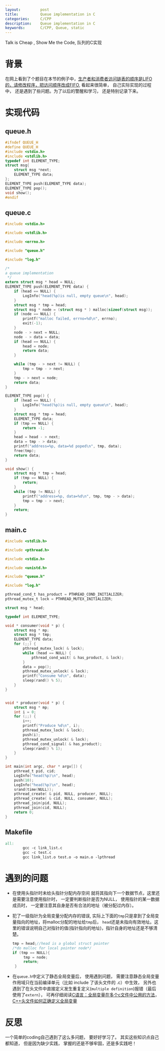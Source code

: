 ```yaml
---
layout:     	post
title:      	Queue implementation in C
categories: 	C/CPP
description:   	Queue implementation in C
keywords: 		C/CPP, Queue, static
---
```

Talk is Cheap , Show Me the Code, 队列的C实现

# 背景

在网上看到了个题目在本节的例子中，[生产者和消费者访问链表的顺序是LIFO的，请修改程序，把访问顺序改成FIFO](https://www.kancloud.cn/wizardforcel/linux-c-book/ch35s04.html), 看起来很简单， 自己实际实现的过程中， 还是遇到了些问题。为了以后的警醒和学习， 还是特别记录下来。

# 实现代码

## queue.h

```c
#ifndef QUEUE_H
#define QUEUE_H
#include <stdio.h>
#include <stdlib.h>
typedef int ELEMENT_TYPE;
struct msg{
    struct msg *next;
    ELEMENT_TYPE data;
};
ELEMENT_TYPE push(ELEMENT_TYPE data);
ELEMENT_TYPE pop();
void show();
#endif
```

## queue.c

```c
#include <stdio.h>

#include <stdlib.h>

#include <errno.h>

#include "queue.h"

#include "log.h"

/*
a queue implementation
 */
extern struct msg * head = NULL;
ELEMENT_TYPE push(ELEMENT_TYPE data) {
    if (head == NULL) {
        LogInfo("head(%p)is null, empty queue\n", head);
    }
    struct msg * tmp = head;
    struct msg * node = (struct msg * ) malloc(sizeof(struct msg));
    if (node == NULL) {
        printf("malloc failed, errno=%d\n", errno);
        exit(-1);
    }
    node - > next = NULL;
    node - > data = data;
    if (head == NULL) {
        head = node;
        return data;
    }

    while (tmp - > next != NULL) {
        tmp = tmp - > next;
    }
    tmp - > next = node;
    return data;
}

ELEMENT_TYPE pop() {
    if (head == NULL) {
        LogInfo("head(%p)is null, empty queue\n", head);
    }
    struct msg * tmp = head;
    ELEMENT_TYPE data;
    if (tmp == NULL) {
        return -1;
    }
    head = head - > next;
    data = tmp - > data;
    printf("address=%p, data=%d poped\n", tmp, data);
    free(tmp);
    return data;
}

void show() {
    struct msg * tmp = head;
    if (tmp == NULL) {
        return;
    }
    while (tmp != NULL) {
        printf("address=%p, data=%d\n", tmp, tmp - > data);
        tmp = tmp - > next;
    }
    return;
}

```

## main.c

```c
#include <stdlib.h>

#include <pthread.h>

#include <stdio.h>

#include <unistd.h>

#include "queue.h"

#include "log.h"

pthread_cond_t has_product = PTHREAD_COND_INITIALIZER;
pthread_mutex_t lock = PTHREAD_MUTEX_INITIALIZER;

struct msg * head;

typedef int ELEMENT_TYPE;

void * consumer(void * p) {
    struct msg * mp;
    struct msg * tmp;
    ELEMENT_TYPE data;
    for (;;) {
        pthread_mutex_lock( & lock);
        while (head == NULL) {
            pthread_cond_wait( & has_product, & lock);
        }
        data = pop();
        pthread_mutex_unlock( & lock);
        printf("Consume %d\n", data);
        sleep(rand() % 5);
    }
}


void * producer(void * p) {
    struct msg * mp;
    int i = 0;
    for (;;) {
        i++;
        printf("Produce %d\n", i);
        pthread_mutex_lock( & lock);
        push(i);
        pthread_mutex_unlock( & lock);
        pthread_cond_signal( & has_product);
        sleep(rand() % 1);
    }
}

int main(int argc, char * argv[]) {
    pthread_t pid, cid;
    LogInfo("head(%p)\n", head);
    push(10);
    LogInfo("head(%p)\n", head);
    srand(time(NULL));
    pthread_create( & pid, NULL, producer, NULL);
    pthread_create( & cid, NULL, consumer, NULL);
    pthread_join(pid, NULL);
    pthread_join(cid, NULL);
    return 0;
}

```

## Makefile

```makefile
all:
        gcc -c link_list.c
        gcc -c test.c
        gcc link_list.o test.o -o main.o -lpthread
```

# 遇到的问题

- 在使用头指针时未给头指针分配内存空间 就将其指向下一个数据节点，这里还是需要注意使用指针时， 一定要判断指针是否为NULL， 使用指针的某一数据成员时， 一定要注意其自身是否有合法的地址（被分配过内存）。

- 犯了一级指针为全局变量分配内存的错误, 实际上下面的`tmp`只是拿到了全局变量指向的地址，将malloc分配的地址给`tmp`后， `head`还是未指向有效地址。这里的错误说明自己对指针的值(指针指向的地址)，指针自身的地址还是不够清楚。

    ```c
    tmp = head;//head is a global struct pointer 
    /*do malloc for local pointer node*/
    if (tmp == NULL){
         tmp = node;
         return;
     }
    ```

- 在`queue.h`中定义了静态全局变量后， 使用遇到问题， 需要注意静态全局变量作用域只在当前编译单元（比如 include 了该头文件的 .c）中生效， 另外也遇到了在头文件中直接定义发生重复定义(`multiple definition`)报错（最后使用了`extern`）， 可再仔细阅读[C语言：全局变量在多个c文件中公用的方法](https://www.cnblogs.com/wangh0802PositiveANDupward/archive/2012/08/06/2624827.html)， [C++头文件如何正确定义全局变量](https://norcy.github.io/wiki/C++/C++头文件如何正确定义全局变量/)

# 反思

一个简单的coding自己遇到了这么多问题， 要好好学习了。 其实这些知识点自己都知道， 但是因为缺少实践， 掌握的还是不够牢固，还是多实践吧！